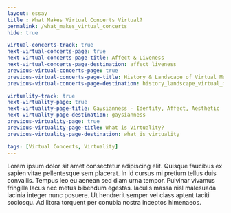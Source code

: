 ```yaml
--- 
layout: essay
title : What Makes Virtual Concerts Virtual?
permalink: /what_makes_virtual_concerts
hide: true

virtual-concerts-track: true
next-virtual-concerts-page: true
next-virtual-concerts-page-title: Affect & Liveness
next-virtual-concerts-page-destination: affect_liveness
previous-virtual-concerts-page: true
previous-virtual-concerts-page-title: History & Landscape of Virtual Music
previous-virtual-concerts-page-destination: history_landscape_virtual_music

virtuality-track: true
next-virtuality-page: true
next-virtuality-page-title: Gaysianness - Identity, Affect, Aesthetic
next-virtuality-page-destination: gaysianness
previous-virtuality-page: true
previous-virtuality-page-title: What is Virtuality?
previous-virtuality-page-destination: what_is_virtuality

tags: [Virtual Concerts, Virtuality]
---
```


Lorem ipsum dolor sit amet consectetur adipiscing elit. Quisque faucibus ex sapien vitae pellentesque sem placerat. In id cursus mi pretium tellus duis convallis. Tempus leo eu aenean sed diam urna tempor. Pulvinar vivamus fringilla lacus nec metus bibendum egestas. Iaculis massa nisl malesuada lacinia integer nunc posuere. Ut hendrerit semper vel class aptent taciti sociosqu. Ad litora torquent per conubia nostra inceptos himenaeos.

